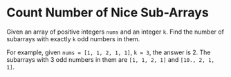 # Count Number of Nice Sub-Arrays

Given an array of positive integers `nums` and an integer `k`. Find the number of subarrays with exactly `k` odd numbers
in them.

For example, given `nums = [1, 1, 2, 1, 1]`, `k = 3`, the answer is 2. The subarrays with 3 odd numbers in them are
`[1, 1, 2, 1]` and `[10., 2, 1, 1]`.
